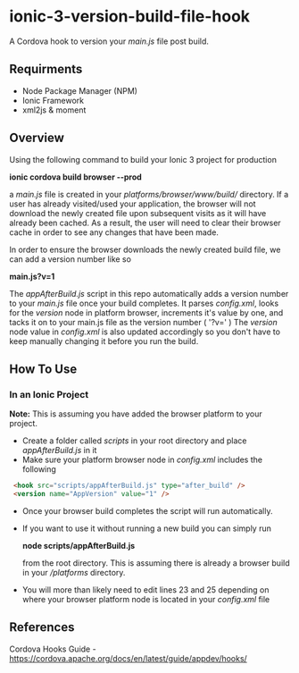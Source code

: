 # ionic-3-version-build-file-hook
A Cordova hook to version your *main.js* file post build.

## Requirments
* Node Package Manager (NPM)
* Ionic Framework
* xml2js & moment


## Overview
Using the following command to build your Ionic 3 project for production

**ionic cordova build browser --prod**

a *main.js* file is created in your *platforms/browser/www/build/* directory. If a user has already visited/used your application, the browser will not download the newly created file upon subsequent visits as it will have already been cached. As a result, the user will need to clear their browser cache in order to see any changes that have been made. 

In order to ensure the browser downloads the newly created build file, we can add a version number like so

**main.js?v=1**

The *appAfterBuild.js* script in this repo automatically adds a version number to your *main.js* file once your build completes. It parses *config.xml*, looks for the *version* node in platform browser, increments it's value by one, and tacks it on to your main.js file as the version number ( '?v=' ) The *version* node value in *config.xml* is also updated accordingly so you don't have to keep manually changing it before you run the build.

## How To Use

### In an Ionic Project

**Note:** This is assuming you have added the browser platform to your project. 

* Create a folder called *scripts* in your root directory and place *appAfterBuild.js* in it
* Make sure your platform browser node in *config.xml* includes the following

```html
 <hook src="scripts/appAfterBuild.js" type="after_build" />
 <version name="AppVersion" value="1" />
```

* Once your browser build completes the script will run automatically. 
* If you want to use it without running a new build you can simply run  

   **node scripts/appAfterBuild.js**

   from the root directory. This is assuming there is already a browser build in your */platforms* directory.
   
 * You will more than likely need to edit lines 23 and 25 depending on where your browser platform node is located 
   in your *config.xml* file
   
## References
Cordova Hooks Guide - https://cordova.apache.org/docs/en/latest/guide/appdev/hooks/
   

